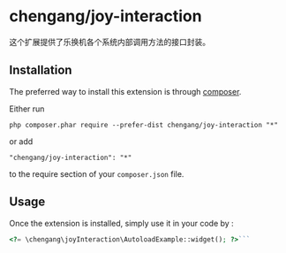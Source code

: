 chengang/joy-interaction
========================
这个扩展提供了乐换机各个系统内部调用方法的接口封装。

Installation
------------

The preferred way to install this extension is through [composer](http://getcomposer.org/download/).

Either run

```
php composer.phar require --prefer-dist chengang/joy-interaction "*"
```

or add

```
"chengang/joy-interaction": "*"
```

to the require section of your `composer.json` file.


Usage
-----

Once the extension is installed, simply use it in your code by  :

```php
<?= \chengang\joyInteraction\AutoloadExample::widget(); ?>```